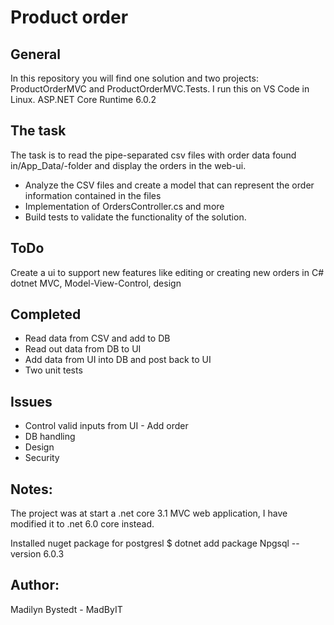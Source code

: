 # Product order

## General
In this repository you will find one solution and two projects: ProductOrderMVC and ProductOrderMVC.Tests.
I run this on VS Code in Linux.
ASP.NET Core Runtime 6.0.2

## The task
The task is to read the pipe-separated csv files with order data found in/App_Data/-folder and display the orders in the web-ui. 

- Analyze the CSV files and create a model that can represent the order information contained in the files
- Implementation of OrdersController.cs and more
- Build tests to validate the functionality of the solution. 

## ToDo
Create a ui to support new features like editing or creating new orders in C# dotnet MVC, Model-View-Control, design

## Completed
* Read data from CSV and add to DB
* Read out data from DB to UI
* Add data from UI into DB and post back to UI
* Two unit tests

## Issues
* Control valid inputs from UI - Add order
* DB handling
* Design
* Security

## Notes:
The project was at start a .net core 3.1 MVC web application, I have modified it to .net 6.0 core instead.

Installed nuget package for postgresl
$ dotnet add package Npgsql --version 6.0.3

## Author:
Madilyn Bystedt - MadByIT